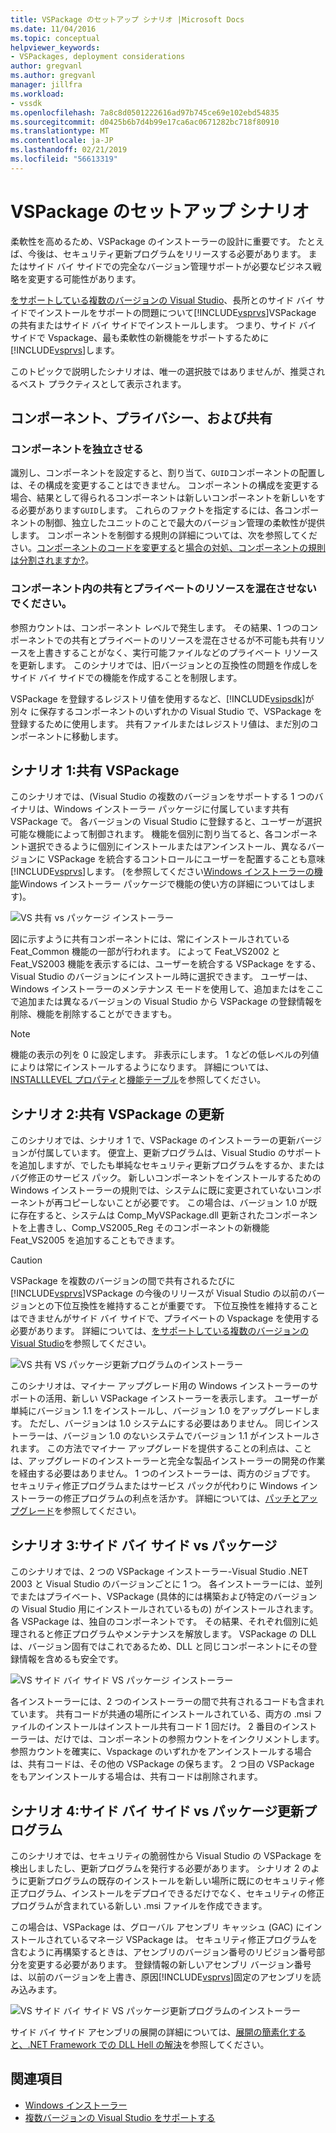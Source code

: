 ```yaml
---
title: VSPackage のセットアップ シナリオ |Microsoft Docs
ms.date: 11/04/2016
ms.topic: conceptual
helpviewer_keywords:
- VSPackages, deployment considerations
author: gregvanl
ms.author: gregvanl
manager: jillfra
ms.workload:
- vssdk
ms.openlocfilehash: 7a8c8d0501222616ad97b745ce69e102ebd54835
ms.sourcegitcommit: d0425b6b7d4b99e17ca6ac0671282bc718f80910
ms.translationtype: MT
ms.contentlocale: ja-JP
ms.lasthandoff: 02/21/2019
ms.locfileid: "56613319"
---
```

# <a name="vspackage-setup-scenarios"></a>VSPackage のセットアップ シナリオ

柔軟性を高めるため、VSPackage のインストーラーの設計に重要です。 たとえば、今後は、セキュリティ更新プログラムをリリースする必要があります。 またはサイド バイ サイドでの完全なバージョン管理サポートが必要なビジネス戦略を変更する可能性があります。

[をサポートしている複数のバージョンの Visual Studio](../../extensibility/supporting-multiple-versions-of-visual-studio.md)、長所とのサイド バイ サイドでインストールをサポートの問題について[!INCLUDE[vsprvs](../../code-quality/includes/vsprvs_md.md)]VSPackage の共有またはサイド バイ サイドでインストールします。 つまり、サイド バイ サイドで Vspackage、最も柔軟性の新機能をサポートするために[!INCLUDE[vsprvs](../../code-quality/includes/vsprvs_md.md)]します。

このトピックで説明したシナリオは、唯一の選択肢ではありませんが、推奨されるベスト プラクティスとして表示されます。

## <a name="components-privacy-and-sharing"></a>コンポーネント、プライバシー、および共有

### <a name="make-your-components-independent"></a>コンポーネントを独立させる

識別し、コンポーネントを設定すると、割り当て、`GUID`コンポーネントの配置しは、その構成を変更することはできません。 コンポーネントの構成を変更する場合、結果として得られるコンポーネントは新しいコンポーネントを新しいをする必要があります`GUID`します。 これらのファクトを指定するには、各コンポーネントの制御、独立したユニットのことで最大のバージョン管理の柔軟性が提供します。 コンポーネントを制御する規則の詳細については、次を参照してください。[コンポーネントのコードを変更する](/windows/desktop/Msi/changing-the-component-code)と[場合の対処、コンポーネントの規則は分割されますか?](/windows/desktop/Msi/what-happens-if-the-component-rules-are-broken)。

### <a name="do-not-mix-shared-and-private-resources-in-a-component"></a>コンポーネント内の共有とプライベートのリソースを混在させないでください。

参照カウントは、コンポーネント レベルで発生します。 その結果、1 つのコンポーネントでの共有とプライベートのリソースを混在させるが不可能も共有リソースを上書きすることがなく、実行可能ファイルなどのプライベート リソースを更新します。 このシナリオでは、旧バージョンとの互換性の問題を作成しをサイド バイ サイドでの機能を作成することを制限します。

VSPackage を登録するレジストリ値を使用するなど、[!INCLUDE[vsipsdk](../../extensibility/includes/vsipsdk_md.md)]が別々 に保存するコンポーネントのいずれかの Visual Studio で、VSPackage を登録するために使用します。 共有ファイルまたはレジストリ値は、まだ別のコンポーネントに移動します。

## <a name="scenario-1-shared-vspackage"></a>シナリオ 1:共有 VSPackage

このシナリオでは、(Visual Studio の複数のバージョンをサポートする 1 つのバイナリは、Windows インストーラー パッケージに付属しています共有 VSPackage で。 各バージョンの Visual Studio に登録すると、ユーザーが選択可能な機能によって制御されます。 機能を個別に割り当てると、各コンポーネント選択できるように個別にインストールまたはアンインストール、異なるバージョンに VSPackage を統合するコントロールにユーザーを配置することも意味[!INCLUDE[vsprvs](../../code-quality/includes/vsprvs_md.md)]します。 (を参照してください[Windows インストーラーの機能](/windows/desktop/Msi/windows-installer-features)Windows インストーラー パッケージで機能の使い方の詳細についてはします)。

![VS 共有 vs パッケージ インストーラー](../../extensibility/internals/media/vs_sharedpackage.gif "VS_SharedPackage")

図に示すように共有コンポーネントには、常にインストールされている Feat_Common 機能の一部が行われます。 によって Feat_VS2002 と Feat_VS2003 機能を表示するには、ユーザーを統合する VSPackage をする、Visual Studio のバージョンにインストール時に選択できます。 ユーザーは、Windows インストーラーのメンテナンス モードを使用して、追加またはをここで追加または異なるバージョンの Visual Studio から VSPackage の登録情報を削除、機能を削除することができますも。

> [!NOTE]
> 機能の表示の列を 0 に設定します。 非表示にします。 1 などの低レベルの列値によりは常にインストールするようになります。 詳細については、[INSTALLLEVEL プロパティ](/windows/desktop/Msi/installlevel)と[機能テーブル](/windows/desktop/Msi/feature-table)を参照してください。

## <a name="scenario-2-shared-vspackage-update"></a>シナリオ 2:共有 VSPackage の更新

このシナリオでは、シナリオ 1 で、VSPackage のインストーラーの更新バージョンが付属しています。 便宜上、更新プログラムは、Visual Studio のサポートを追加しますが、でしたも単純なセキュリティ更新プログラムをするか、またはバグ修正のサービス パック。 新しいコンポーネントをインストールするための Windows インストーラーの規則では、システムに既に変更されていないコンポーネントが再コピーしないことが必要です。 この場合は、バージョン 1.0 が既に存在すると、システムは Comp_MyVSPackage.dll 更新されたコンポーネントを上書きし、Comp_VS2005_Reg そのコンポーネントの新機能 Feat_VS2005 を追加することもできます。

> [!CAUTION]
> VSPackage を複数のバージョンの間で共有されるたびに[!INCLUDE[vsprvs](../../code-quality/includes/vsprvs_md.md)]VSPackage の今後のリリースが Visual Studio の以前のバージョンとの下位互換性を維持することが重要です。 下位互換性を維持することはできませんがサイド バイ サイドで、プライベートの Vspackage を使用する必要があります。 詳細については、[をサポートしている複数のバージョンの Visual Studio](../../extensibility/supporting-multiple-versions-of-visual-studio.md)を参照してください。

![VS 共有 VS パッケージ更新プログラムのインストーラー](../../extensibility/internals/media/vs_sharedpackageupdate.gif "VS_SharedPackageUpdate")

このシナリオは、マイナー アップグレード用の Windows インストーラーのサポートの活用、新しい VSPackage インストーラーを表示します。 ユーザーが単純にバージョン 1.1 をインストールし、バージョン 1.0 をアップグレードします。 ただし、バージョンは 1.0 システムにする必要はありません。 同じインストーラーは、バージョン 1.0 のないシステムでバージョン 1.1 がインストールされます。 この方法でマイナー アップグレードを提供することの利点は、ことは、アップグレードのインストーラーと完全な製品インストーラーの開発の作業を経由する必要はありません。 1 つのインストーラーは、両方のジョブです。 セキュリティ修正プログラムまたはサービス パックが代わりに Windows インストーラーの修正プログラムの利点を活かす。 詳細については、[パッチとアップグレード](/windows/desktop/Msi/patching-and-upgrades)を参照してください。

## <a name="scenario-3-side-by-side-vspackage"></a>シナリオ 3:サイド バイ サイド vs パッケージ

このシナリオでは、2 つの VSPackage インストーラー-Visual Studio .NET 2003 と Visual Studio のバージョンごとに 1 つ。 各インストーラーには、並列でまたはプライベート、VSPackage (具体的には構築および特定のバージョンの Visual Studio 用にインストールされているもの) がインストールされます。 各 VSPackage は、独自のコンポーネントです。 その結果、それぞれ個別に処理されると修正プログラムやメンテナンスを解放します。 VSPackage の DLL は、バージョン固有ではこれであるため、DLL と同じコンポーネントにその登録情報を含めるも安全です。

![VS サイド バイ サイド VS パッケージ インストーラー](../../extensibility/internals/media/vs_sbys_package.gif "VS_SbyS_Package")

各インストーラーには、2 つのインストーラーの間で共有されるコードも含まれています。 共有コードが共通の場所にインストールされている、両方の .msi ファイルのインストールはインストール共有コード 1 回だけ。 2 番目のインストーラーは、だけでは、コンポーネントの参照カウントをインクリメントします。 参照カウントを確実に、Vspackage のいずれかをアンインストールする場合は、共有コードは、その他の VSPackage の保ちます。 2 つ目の VSPackage をもアンインストールする場合は、共有コードは削除されます。

## <a name="scenario-4-side-by-side-vspackage-update"></a>シナリオ 4:サイド バイ サイド vs パッケージ更新プログラム

このシナリオでは、セキュリティの脆弱性から Visual Studio の VSPackage を検出しましたし、更新プログラムを発行する必要があります。 シナリオ 2 のように更新プログラムの既存のインストールを新しい場所に既にのセキュリティ修正プログラム、インストールをデプロイできるだけでなく、セキュリティの修正プログラムが含まれている新しい .msi ファイルを作成できます。

この場合は、VSPackage は、グローバル アセンブリ キャッシュ (GAC) にインストールされているマネージ VSPackage は。 セキュリティ修正プログラムを含むように再構築するときは、アセンブリのバージョン番号のリビジョン番号部分を変更する必要があります。 登録情報の新しいアセンブリ バージョン番号は、以前のバージョンを上書き、原因[!INCLUDE[vsprvs](../../code-quality/includes/vsprvs_md.md)]固定のアセンブリを読み込みます。

![VS サイド バイ サイド VS パッケージ更新プログラムのインストーラー](../../extensibility/internals/media/vs_sbys_packageupdate.gif "VS_SbyS_PackageUpdate")

サイド バイ サイド アセンブリの展開の詳細については、[展開の簡素化すると、.NET Framework での DLL Hell の解決](https://msdn.microsoft.com/library/ms973843.aspx)を参照してください。

## <a name="see-also"></a>関連項目

- [Windows インストーラー](/windows/desktop/Msi/windows-installer-portal)
- [複数バージョンの Visual Studio をサポートする](../../extensibility/supporting-multiple-versions-of-visual-studio.md)